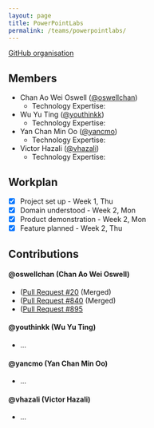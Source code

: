 ```yaml
---
layout: page
title: PowerPointLabs
permalink: /teams/powerpointlabs/
---
```

[GitHub organisation](https://github.com/nus-fboa2016-PL)
 
## Members
 - Chan Ao Wei Oswell ([@oswellchan](https://oswellchan.wordpress.com/))
   - Technology Expertise:
 - Wu Yu Ting ([@youthinkk](http://blog.nus.edu.sg/cs3281youthinkk/))
   - Technology Expertise:
 - Yan Chan Min Oo ([@yancmo](https://yancmo.wordpress.com/))
   - Technology Expertise:
 - Victor Hazali ([@vhazali]())
   - Technology Expertise:

## Workplan

* [X] Project set up - Week 1, Thu
* [X] Domain understood - Week 2, Mon
* [X] Product demonstration - Week 2, Mon
* [X] Feature planned - Week 2, Thu

## Contributions
 
#### @oswellchan (Chan Ao Wei Oswell)
* ([Pull Request #20](https://github.com/PowerPointLabs/PowerPointLabs-Website/pull/20) (Merged)
* ([Pull Request #840](https://github.com/PowerPointLabs/PowerPointLabs/pull/893) (Merged) 
* ([Pull Request #895](https://github.com/PowerPointLabs/PowerPointLabs/pull/895)

#### @youthinkk (Wu Yu Ting)
* ...

#### @yancmo (Yan Chan Min Oo)
* ...

#### @vhazali (Victor Hazali)
* ...
